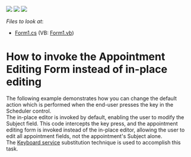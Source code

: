 <!-- default badges list -->
![](https://img.shields.io/endpoint?url=https://codecentral.devexpress.com/api/v1/VersionRange/128635435/20.1.2%2B)
[![](https://img.shields.io/badge/Open_in_DevExpress_Support_Center-FF7200?style=flat-square&logo=DevExpress&logoColor=white)](https://supportcenter.devexpress.com/ticket/details/E1304)
[![](https://img.shields.io/badge/📖_How_to_use_DevExpress_Examples-e9f6fc?style=flat-square)](https://docs.devexpress.com/GeneralInformation/403183)
<!-- default badges end -->
<!-- default file list -->
*Files to look at*:

* [Form1.cs](./CS/Form1.cs) (VB: [Form1.vb](./VB/Form1.vb))
<!-- default file list end -->
# How to invoke the Appointment Editing Form instead of in-place editing 


<p>The following example demonstrates how you can change the default action which is performed when the end-user presses the key in the Scheduler control. <br />
The in-place editor is invoked by default, enabling the user to modify the Subject field. This code intercepts the key press, and the appointment editing form is invoked instead of the in-place editor, allowing the user to edit all appointment fields, not the appointment's Subject alone.<br />
The <a href="http://documentation.devexpress.com/#WindowsForms/CustomDocument4107">Keyboard service</a> substitution technique is used to accomplish this task.</p>

<br/>


